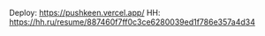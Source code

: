 Deploy: https://pushkeen.vercel.app/
HH: https://hh.ru/resume/887460f7ff0c3ce6280039ed1f786e357a4d34

